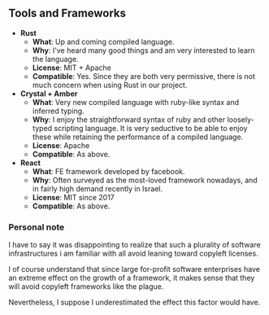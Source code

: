## Tools and Frameworks

 - **Rust**
	 - **What**:  Up and coming compiled language.
	 - 	**Why**:  I've heard many good things and am very interested to learn the language.
	 - **License**: MIT + Apache
	 - **Compatible**: Yes. Since they are both very permissive, there is not much concern when using Rust in our project.
 - **Crystal + Amber**
	 - **What**:  Very new compiled language with ruby-like syntax and inferred typing.
	 - 	**Why**:  I enjoy the straightforward syntax of ruby and other loosely-typed scripting language. It is very seductive to be able to enjoy these while retaining the performance of a compiled language.
	 - **License**: Apache
	 - **Compatible**: As above.
 - **React**
	 - **What**: FE framework developed by facebook.
	 - 	**Why**:  Often surveyed as the most-loved framework nowadays, and in fairly high demand recently in Israel.
	 - **License**: MIT since 2017
	 - **Compatible**:  As above.

### Personal note
I have to say it was disappointing to realize that such a plurality of software infrastructures i am familiar with all avoid leaning toward copyleft licenses.

I of course understand that since large for-profit software enterprises have an extreme effect on the growth of a framework, it makes sense that they will avoid copyleft frameworks like the plague.

Nevertheless, I suppose I underestimated the effect this factor would have.
